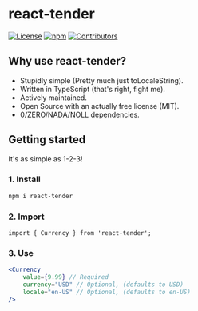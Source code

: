 # react-tender

[![License](https://img.shields.io/github/license/filiphsps/react-tender.svg)](https://github.com/filiphsps/react-tender/blob/master/LICENSE) [![npm](https://img.shields.io/npm/dt/react-tender)](https://www.npmjs.com/package/react-tender) [![Contributors](https://img.shields.io/github/contributors/filiphsps/react-tender.svg)](https://github.com/filiphsps/react-tender/graphs/contributors)

## Why use react-tender?

-   Stupidly simple (Pretty much just toLocaleString).
-   Written in TypeScript (that's right, fight me).
-   Actively maintained.
-   Open Source with an actually free license (MIT).
-   0/ZERO/NADA/NOLL dependencies.

## Getting started

It's as simple as 1-2-3!

### 1. Install

```bash
npm i react-tender
```

### 2. Import

```tsx
import { Currency } from 'react-tender';
```

### 3. Use

```jsx
<Currency
    value={9.99} // Required
    currency="USD" // Optional, (defaults to USD)
    locale="en-US" // Optional, (defaults to en-US)
/>
```
